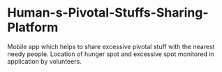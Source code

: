 # Human-s-Pivotal-Stuffs-Sharing-Platform
Mobile app which helps to share excessive pivotal stuff with the nearest needy people. Location of hunger spot and excessive spot monitored in application by volunteers.
